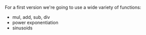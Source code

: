 For a first version we're going to use a wide variety of functions:
- mul, add, sub, div
- power exponentiation
- sinusoids